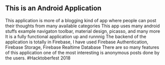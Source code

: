 ## This is an Android Application 
This application is more of a blogging kind of app where people can post their thoughts from many available categories
This app uses many android stuffs example navigaton toolbar, material design, picasso, and many more
It is a fully functional application up and runnnig 
The backend of the application is totally in Firebase, I have used Firebase Authentication, Firebase Storage, Firebase Realtime Database
There are so many features of this application one of the most interesting is anonymous posts done by the users.
#Hacktoberfest 2018
